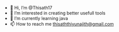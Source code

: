 - 👋 Hi, I’m @Thisath17
- 👀 I’m interested in creating better usefull tools
- 🌱 I’m currently learning java
- 📫 How to reach me thisaththiyunajith@gmail.com

<!---
Thisath17/Thisath17 is a ✨ special ✨ repository because its `README.md` (this file) appears on your GitHub profile.
You can click the Preview link to take a look at your changes.
--->
